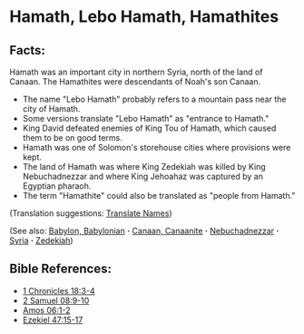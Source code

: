 # Hamath, Lebo Hamath, Hamathites #

## Facts: ##

Hamath was an important city in northern Syria, north of the land of Canaan. The Hamathites were descendants of Noah's son Canaan.

* The name "Lebo Hamath" probably refers to a mountain pass near the city of Hamath.
* Some versions translate "Lebo Hamath" as "entrance to Hamath."
* King David defeated enemies of King Tou of Hamath, which caused them to be on good terms.
* Hamath was one of Solomon's storehouse cities where provisions were kept.
* The land of Hamath was where King Zedekiah was killed by King Nebuchadnezzar and where King Jehoahaz was captured by an Egyptian pharaoh.
* The term "Hamathite" could also be translated as "people from Hamath."
 

(Translation suggestions: [Translate Names](https://git.door43.org/Door43/en-ta-translate-vol1/src/master/content/translate_names.md))

(See also: [Babylon, Babylonian](../other/babylon.md) **·** [Canaan, Canaanite](../other/canaan.md) **·** [Nebuchadnezzar](../other/nebuchadnezzar.md) **·** [Syria](../other/syria.md) **·** [Zedekiah](../other/zedekiah.md))

## Bible References: ##

* [1 Chronicles 18:3-4](https://door43.org/en/bible/notes/1ch/18/03)
* [2 Samuel 08:9-10](https://door43.org/en/bible/notes/2sa/08/09)
* [Amos 06:1-2](https://door43.org/en/bible/notes/amo/06/01)
* [Ezekiel 47:15-17](https://door43.org/en/bible/notes/ezk/47/15)

